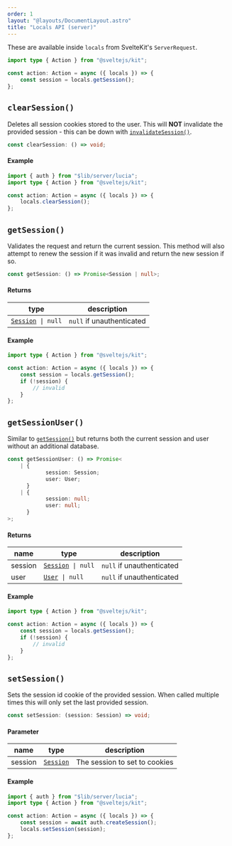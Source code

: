 ```yaml
---
order: 1
layout: "@layouts/DocumentLayout.astro"
title: "Locals API (server)"
---
```


These are available inside `locals` from SvelteKit's `ServerRequest`.

```ts
import type { Action } from "@sveltejs/kit";

const action: Action = async ({ locals }) => {
	const session = locals.getSession();
};
```

## `clearSession()`

Deletes all session cookies stored to the user. This will **NOT** invalidate the provided session - this can be down with [`invalidateSession()`](/reference/api/server-api#invalidatesession).

```ts
const clearSession: () => void;
```

#### Example

```ts
import { auth } from "$lib/server/lucia";
import type { Action } from "@sveltejs/kit";

const action: Action = async ({ locals }) => {
	locals.clearSession();
};
```

## `getSession()`

Validates the request and return the current session. This method will also attempt to renew the session if it was invalid and return the new session if so.

```ts
const getSession: () => Promise<Session | null>;
```

#### Returns

| type                                                        | description               |
| ----------------------------------------------------------- | ------------------------- |
| [`Session`](/reference/types/lucia-types#session)` \| null` | `null` if unauthenticated |

#### Example

```ts
import type { Action } from "@sveltejs/kit";

const action: Action = async ({ locals }) => {
	const session = locals.getSession();
	if (!session) {
		// invalid
	}
};
```

## `getSessionUser()`

Similar to [`getSession()`](/sveltekit/api-reference/locals-api#getsession) but returns both the current session and user without an additional database.

```ts
const getSessionUser: () => Promise<
	| {
			session: Session;
			user: User;
	  }
	| {
			session: null;
			user: null;
	  }
>;
```

#### Returns

| name    | type                                                        | description               |
| ------- | ----------------------------------------------------------- | ------------------------- |
| session | [`Session`](/reference/types/lucia-types#session)` \| null` | `null` if unauthenticated |
| user    | [`User`](/reference/types/lucia-types#user)` \| null`       | `null` if unauthenticated |

#### Example

```ts
import type { Action } from "@sveltejs/kit";

const action: Action = async ({ locals }) => {
	const session = locals.getSession();
	if (!session) {
		// invalid
	}
};
```

## `setSession()`

Sets the session id cookie of the provided session. When called multiple times this will only set the last provided session.

```ts
const setSession: (session: Session) => void;
```

#### Parameter

| name    | type                                              | description                   |
| ------- | ------------------------------------------------- | ----------------------------- |
| session | [`Session`](/reference/types/lucia-types#session) | The session to set to cookies |

#### Example

```ts
import { auth } from "$lib/server/lucia";
import type { Action } from "@sveltejs/kit";

const action: Action = async ({ locals }) => {
	const session = await auth.createSession();
	locals.setSession(session);
};
```
